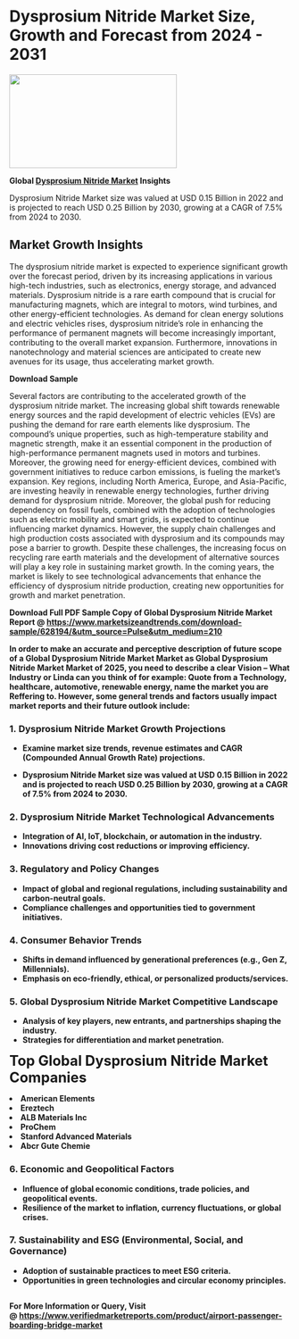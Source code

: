 <H1>Dysprosium Nitride Market Size, Growth and Forecast from 2024 - 2031</H1><img class="aligncenter size-medium wp-image-584254" src="https://thirdeyenews.in/wp-content/uploads/2024/09/Global-Market-Research-300x168.jpeg" alt="" width="300" height="168" /><p><strong>Global&nbsp;<a href="https://www.marketsizeandtrends.com/download-sample/628194/&amp;utm_source=Pulse&amp;utm_medium=210">Dysprosium Nitride Market</a> Insights</strong></p><p>Dysprosium Nitride Market size was valued at USD 0.15 Billion in 2022 and is projected to reach USD 0.25 Billion by 2030, growing at a CAGR of 7.5% from 2024 to 2030.</p><p><h2>Market Growth Insights</h2> <p>The dysprosium nitride market is expected to experience significant growth over the forecast period, driven by its increasing applications in various high-tech industries, such as electronics, energy storage, and advanced materials. Dysprosium nitride is a rare earth compound that is crucial for manufacturing magnets, which are integral to motors, wind turbines, and other energy-efficient technologies. As demand for clean energy solutions and electric vehicles rises, dysprosium nitride’s role in enhancing the performance of permanent magnets will become increasingly important, contributing to the overall market expansion. Furthermore, innovations in nanotechnology and material sciences are anticipated to create new avenues for its usage, thus accelerating market growth.</p> <p><strong>Download Sample</strong></p> <p>Several factors are contributing to the accelerated growth of the dysprosium nitride market. The increasing global shift towards renewable energy sources and the rapid development of electric vehicles (EVs) are pushing the demand for rare earth elements like dysprosium. The compound’s unique properties, such as high-temperature stability and magnetic strength, make it an essential component in the production of high-performance permanent magnets used in motors and turbines. Moreover, the growing need for energy-efficient devices, combined with government initiatives to reduce carbon emissions, is fueling the market’s expansion. Key regions, including North America, Europe, and Asia-Pacific, are investing heavily in renewable energy technologies, further driving demand for dysprosium nitride. Moreover, the global push for reducing dependency on fossil fuels, combined with the adoption of technologies such as electric mobility and smart grids, is expected to continue influencing market dynamics. However, the supply chain challenges and high production costs associated with dysprosium and its compounds may pose a barrier to growth. Despite these challenges, the increasing focus on recycling rare earth materials and the development of alternative sources will play a key role in sustaining market growth. In the coming years, the market is likely to see technological advancements that enhance the efficiency of dysprosium nitride production, creating new opportunities for growth and market penetration.</p> <p><strong></p><p><span class=""><strong>Download Full PDF Sample Copy of Global Dysprosium Nitride Market Report</strong> @ <a href="https://www.marketsizeandtrends.com/download-sample/628194/&amp;utm_source=Pulse&amp;utm_medium=210" target="_blank">https://www.marketsizeandtrends.com/download-sample/628194/&amp;utm_source=Pulse&amp;utm_medium=210</a></span></p><p>In order to make an accurate and perceptive description of future scope of a Global&nbsp;Dysprosium Nitride Market Market as Global&nbsp;Dysprosium Nitride Market Market of 2025, you need to describe a clear Vision &ndash; What Industry or Linda can you think of for example: Quote from a Technology, healthcare, automotive, renewable energy, name the market you are Reffering to. However, some general trends and factors usually impact market reports and their future outlook include:</p><h3>1.&nbsp;<strong>Dysprosium Nitride Market Growth Projections</strong></h3><ul><li>Examine market size trends, revenue estimates and CAGR (Compounded Annual Growth Rate) projections.</li><li><p>Dysprosium Nitride Market size was valued at USD 0.15 Billion in 2022 and is projected to reach USD 0.25 Billion by 2030, growing at a CAGR of 7.5% from 2024 to 2030.</p></li></ul><h3>2.&nbsp;<strong>Dysprosium Nitride Market Technological Advancements</strong></h3><ul><li>Integration of AI, IoT, blockchain, or automation in the industry.</li><li>Innovations driving cost reductions or improving efficiency.</li></ul><h3>3.&nbsp;<strong>Regulatory and Policy Changes</strong></h3><ul><li>Impact of global and regional regulations, including sustainability and carbon-neutral goals.</li><li>Compliance challenges and opportunities tied to government initiatives.</li></ul><h3>4.&nbsp;<strong>Consumer Behavior Trends</strong></h3><ul><li>Shifts in demand influenced by generational preferences (e.g., Gen Z, Millennials).</li><li>Emphasis on eco-friendly, ethical, or personalized products/services.</li></ul><h3>5.&nbsp;<strong>Global Dysprosium Nitride Market Competitive Landscape</strong></h3><ul><li>Analysis of key players, new entrants, and partnerships shaping the industry.</li><li>Strategies for differentiation and market penetration.</li></ul><p data-pm-slice="1 1 []"><span style="color: inherit; font-family: inherit; font-size: 25px;">Top Global Dysprosium Nitride Market Companies</span></p><div class="" data-test-id=""><p><li>American Elements</li><li> Ereztech</li><li> ALB Materials Inc</li><li> ProChem</li><li> Stanford Advanced Materials</li><li> Abcr Gute Chemie</li></p></div><h3>6.&nbsp;<strong>Economic and Geopolitical Factors</strong></h3><ul><li>Influence of global economic conditions, trade policies, and geopolitical events.</li><li>Resilience of the market to inflation, currency fluctuations, or global crises.</li></ul><h3>7.&nbsp;<strong>Sustainability and ESG (Environmental, Social, and Governance)</strong></h3><ul><li>Adoption of sustainable practices to meet ESG criteria.</li><li>Opportunities in green technologies and circular economy principles.</li></ul><h2><strong style="font-size: 14px;">For More Information or Query, Visit @&nbsp;</strong><a style="background-color: #ffffff; font-size: 14px;" href="https://www.marketsizeandtrends.com/report/dysprosium-nitride-market/" target="_blank">https://www.verifiedmarketreports.com/product/airport-passenger-boarding-bridge-market</a></h2>
